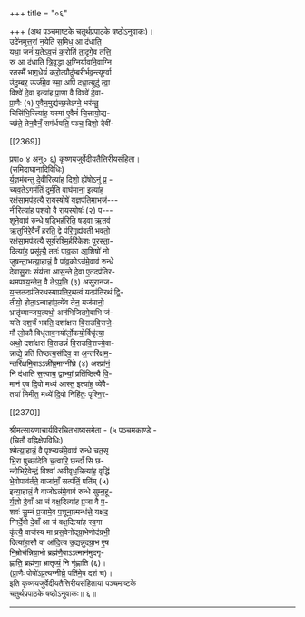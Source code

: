 +++
title = "०६"

+++
(अथ पञ्चमाष्टके चतुर्थप्रपाठके षष्ठोऽनुवाकः)।  
उदे॑नमुत्त॒रां न॒येति॑ स॒मिध॒ आ द॑धाति॒  
यथा॒ जनं॑ य॒ते॑ऽव॒सं क॒रोति॑ ता॒दृगे॒व तत्ति॒  
स्र आ द॑धाति त्रि॒वृद्धा अ॒ग्निर्यावा॑ने॒वाग्नि  
रतस्मै॑ भाग॒धेयं॑ करो॒त्यौदु॑म्बरीर्भव॒न्त्यूर्ग्वा  
उ॑दु॒म्बर॒ ऊर्ज॑मे॒व स्मा॒ अपि॑ दधा॒त्युदु॑ त्वा॒  
विश्वे॑ दे॒वा इत्या॑ह प्रा॒णा वै विश्वे॑ दे॒वा-  
प्रा॒णैः (१) ए॒वैन॒मुद्य॑च्छ॒तेऽग्ने॒ भर॑न्तु॒  
चित्ति॑भि॒रित्या॑ह॒ यस्मा॑ ए॒वैनं॑ चि॒त्तायो॒द्य-  
च्छ॑ते॒ तेन॒वैनँ॒ सम॑र्धयति॒ पञ्च॒ दिशो॒ दैवी॑-

[[2369]]

प्रपा० ४ अनु० ६) कृष्णयजुर्वेदीयतैत्तिरीयसंहिता।  
(समिदाघानादिविधिः)  
र्य॒ज्ञम॑वन्तु दे॒वीरित्या॑ह॒ दिशो॒ ह्ये॑षोऽनु॑ प्र॒ -  
च्यव॒तेऽगम॑तिं दुर्म॒ति वाघ॑माना॒ इत्या॑ह॒  
रक्ष॑सा॒मप॑हत्यै रा॒यस्षोषे॑ य॒ज्ञप॑तिमा॒भज॑---  
नी॒रित्या॑ह प॒शवो॒ वै रा॒यस्पोषः॑ (२) प॒---  
शूने॒वाव॑ रुन्धे ष॒ड्भिह॑रिति॒ षड्वा ऋ॒तव॑  
ऋ॒तुभि॑रे॒वैनँ हरति॒ द्वे प॑रि॒गृह्य॑वती भवतो॒  
रक्ष॑सा॒मप॑हत्यै सूर्य॑रश्मि॒र्हरि॑केशः पुरस्ता॒-  
दित्या॑ह॒ प्रसू॑त्यै॒ ततः॑ पाव॒का आ॒शिषो॑ नो  
जुषन्ता॒भत्या॒हान्नं॒ वै पा॑व॒कोऽन्न॑मे॒वाव॑ रुन्धे  
देवासु॒राः संय॑त्ता आस॒न्ते दे॒वा ए॒तदप्र॑तिर-  
थमपश्य॒न्तेन॒ वै तेऽप्र॒ति (३) असु॑रानज-  
य॒न्ततदप्र॑तिरथस्याप्रतिर॒थत्वं यदप्र॑तिरथं द्वि॒-  
तीयो॒ होता॒ऽन्वाहा॑प्र॒त्ये॑व तेन॒ यज॑मानो॒  
भ्रातृ॑व्यान्जय॒त्यथो॒ अन॑भिजितमे॒वाभि ज॑-  
यति दश॒र्चं भवति॒ दशा॑क्षरा वि॒राडवि॒राजे॒-  
मौ लो॒कौ विधृ॑ताव॒नयो॑र्लो॒कयो॒र्विधृ॑त्या॒  
अथो॒ दशा॑क्षरा वि॒राडन्नं॑ वि॒राडवि॒राज्ये॒वा-  
न्नाद्ये॒ प्रति॑ तिष्ठत्य॒स॑दिव॒ वा अ॒न्तरि॑क्षम॒-  
न्तरि॑क्षमि॒वाऽऽन्नी॑घ्र॒माग्नी॑घ्रे (४) अश्प्रा॑नं॒  
नि द॑धाति स॒त्त्वाय॒ द्वाभ्यां॒ प्रति॑ष्ठित्यै वि॒-  
मान॑ ए॒ष दि॒वो मध्य॑ आस्त॒ इत्या॑ह॒ व्ये॑वै-  
तया॑ मिमीत॒ मध्ये॑ दि॒वो निहि॑तः॒ पृश्नि॒र-

[[2370]]

श्रीमत्सायणाचार्यविरचितभाष्यसमेता - (५ पञ्चमकाण्डे -  
(चितौ वह्निक्षेपविधिः)  
श्मेत्या॒हान्नं॒ वै पृश्न्यन्न॑मे॒वाव॑ रुन्धे चत॒सृ  
भि॒रा पुच्छा॑देति च॒त्वारि॒ छन्दाँ सि छ-  
न्दोभिरे॒वेन्द्रं॒ विश्वा॑ अवीवृध॒न्नित्या॑ह॒ वृद्धि॑  
भे॒वोपाव॑र्तते॒ वाजा॑नाँ॒ सत्प॑तिं॒ पति॑म् (५)  
इत्या॒हान्नं॒ वै वाजोऽन्न॑मे॒वाव॑ रुन्धे सुम्न॒हू-  
र्य॒ज्ञो दे॒वाँ आ च॑ वक्ष॒दित्या॑ह प्र॒जा वै प॒-  
शवः॑ सु॒म्नं प्र॒जामे॒व प॒शूना॒त्मन्ध॑त्ते॒ यक्ष॑द॒  
ग्निर्दे॒वो दे॒वाँ आ च॑ वक्ष॒दित्या॑ह स्व॒गा  
कृ॑त्यै॒ वाज॑स्य मा प्रस॒वेनो॑द्ग्रा॒भेणोद॑ग्रभी॒  
दित्या॑हा॒सौ वा आ॑दि॒त्य उ॒द्यन्नु॑दग्रा॒भ ए॒ष  
नि॒म्रोच॑न्निग्रा॒भो ब्रह्म॑णै॒वाऽऽत्मान॑मुदगृ-  
ह्णाति॒ ब्रह्म॑णा॒ भ्रातृव्यं॒ नि गृ॑ह्णाति (६)।  
(प्रा॒णैः पोषो॑ऽप्र॒त्यग्नीघ्रे॒ पति॑मे॒ष दश॑ च)।  
इति कृष्णयजुर्वेदीयतैत्तिरीयसंहितायां पञ्चमाष्टके  
चतुर्थप्रपाठके षष्ठोऽनुवाकः॥ ६॥
___________
